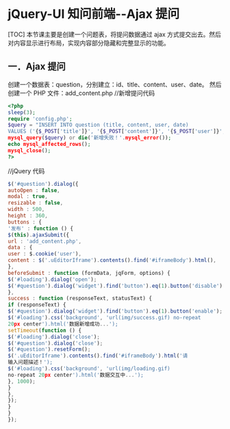 # jQuery-UI 知问前端--Ajax 提问
[TOC]
本节课主要是创建一个问题表，将提问数据通过 ajax 方式提交出去。然后对内容显示进行布局，实现内容部分隐藏和完整显示的功能。

## 一．Ajax 提问
创建一个数据表：question，分别建立：id、title、content、user、date。
然后创建一个 PHP 文件：add_content.php
//新增提问代码
```php
<?php
sleep(3);
require 'config.php';
$query = "INSERT INTO question (title, content, user, date)
VALUES ('{$_POST['title']}', '{$_POST['content']}', '{$_POST['user']}', NOW())";
mysql_query($query) or die('新增失败！'.mysql_error());
echo mysql_affected_rows();
mysql_close();
?>
```
//jQuery 代码
```javascript
$('#question').dialog({
autoOpen : false,
modal : true,
resizable : false,
width : 500,
height : 360,
buttons : {
'发布' : function () {
$(this).ajaxSubmit({
url : 'add_content.php',
data : {
user : $.cookie('user'),
content : $('.uEditorIframe').contents().find('#iframeBody').html(),
},
beforeSubmit : function (formData, jqForm, options) {
$('#loading').dialog('open');
$('#question').dialog('widget').find('button').eq(1).button('disable');
},
success : function (responseText, statusText) {
if (responseText) {
$('#question').dialog('widget').find('button').eq(1).button('enable');
$('#loading').css('background', 'url(img/success.gif) no-repeat
20px center').html('数据新增成功...');
setTimeout(function () {
$('#loading').dialog('close');
$('#question').dialog('close');
$('#question').resetForm();
$('.uEditorIframe').contents().find('#iframeBody').html('请
输入问题描述！');
$('#loading').css('background', 'url(img/loading.gif)
no-repeat 20px center').html('数据交互中...');
}, 1000);
}
},
});
}
}
});
```